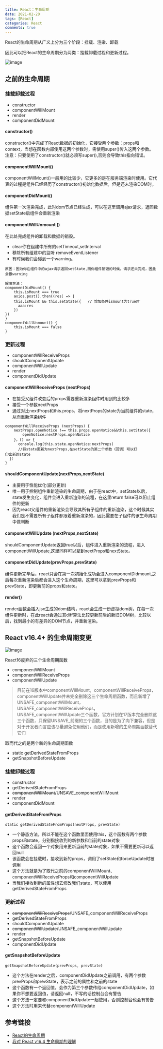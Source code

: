 ```yaml
---
title: React：生命周期
date: 2021-02-20
tags: [React]
categories: React
comments: true
---
```


React的生命周期从广义上分为三个阶段：挂载、渲染、卸载

因此可以把React的生命周期分为两类：挂载卸载过程和更新过程。

![image](https://upload-images.jianshu.io/upload_images/16775500-8d325f8093591c76.jpg?imageMogr2/auto-orient/strip|imageView2/2/w/740/format/webp)

## 之前的生命周期

### 挂载卸载过程
- constructor
- componentWillMount
- render
- componentDidMount

#### constructor()
constructor()中完成了React数据的初始化，它接受两个参数：props和context，当想在函数内部使用这两个参数时，需使用super()传入这两个参数。
注意：只要使用了constructor()就必须写super(),否则会导致this指向错误。

#### componentWillMount()
componentWillMount()一般用的比较少，它更多的是在服务端渲染时使用。它代表的过程是组件已经经历了constructor()初始化数据后，但是还未渲染DOM时。

#### componentDidMount()
组件第一次渲染完成，此时dom节点已经生成，可以在这里调用ajax请求，返回数据setState后组件会重新渲染

#### componentWillUnmount ()
在此处完成组件的卸载和数据的销毁。

- clear你在组建中所有的setTimeout,setInterval
- 移除所有组建中的监听 removeEventListener
- 有时候我们会碰到一个warning。

```
原因：因为你在组件中的ajax请求返回setState,而你组件销毁的时候，请求还未完成，因此会报warning

解决方法：
componentDidMount() {
    this.isMount === true
    axios.post().then((res) => {
    this.isMount && this.setState({   // 增加条件ismount为true时
      aaa:res
    })
})
}
componentWillUnmount() {
    this.isMount === false
}
```

### 更新过程
- componentWillReceiveProps
- shouldComponentUpdate
- componentWillUpdate
- render
- componentDidUpdate

#### componentWillReceiveProps (nextProps)
- 在接受父组件改变后的props需要重新渲染组件时用到的比较多
- 接受一个参数nextProps
- 通过对比nextProps和this.props，将nextProps的state为当前组件的state，从而重新渲染组件


```
componentWillReceiveProps (nextProps) {
    nextProps.openNotice !== this.props.openNotice&&this.setState({
        openNotice:nextProps.openNotice
    }，() => {
      console.log(this.state.openNotice:nextProps)
      //将state更新为nextProps,在setState的第二个参数（回调）可以打         印出新的state
  })
}
```

#### shouldComponentUpdate(nextProps,nextState)
- 主要用于性能优化(部分更新)
- 唯一用于控制组件重新渲染的生命周期，由于在react中，setState以后，state发生变化，组件会进入重新渲染的流程，在这里return false可以阻止组件的更新
- 因为react父组件的重新渲染会导致其所有子组件的重新渲染，这个时候其实我们是不需要所有子组件都跟着重新渲染的，因此需要在子组件的该生命周期中做判断

#### componentWillUpdate (nextProps,nextState)
shouldComponentUpdate返回true以后，组件进入重新渲染的流程，进入componentWillUpdate,这里同样可以拿到nextProps和nextState。

#### componentDidUpdate(prevProps,prevState)
组件更新完毕后，react只会在第一次初始化成功会进入componentDidmount,之后每次重新渲染后都会进入这个生命周期，这里可以拿到prevProps和prevState，即更新前的props和state。

#### render()
render函数会插入jsx生成的dom结构，react会生成一份虚拟dom树，在每一次组件更新时，在此react会通过其diff算法比较更新前后的新旧DOM树，比较以后，找到最小的有差异的DOM节点，并重新渲染。

## React v16.4+ 的生命周期变更

![image](https://upload-images.jianshu.io/upload_images/5287253-19b835e6e7802233.png?imageMogr2/auto-orient/strip|imageView2/2/format/webp)

React16废弃的三个生命周期函数

- componentWillMount
- componentWillReceiveProps
- componentWillUpdate

> 目前在16版本中componentWillMount，componentWillReceiveProps，componentWillUpdate并未完全删除这三个生命周期函数，而且新增了UNSAFE_componentWillMount，UNSAFE_componentWillReceiveProps，UNSAFE_componentWillUpdate三个函数，官方计划在17版本完全删除这三个函数，只保留UNSAVE_前缀的三个函数，目的是为了向下兼容，但是对于开发者而言应该尽量避免使用他们，而是使用新增的生命周期函数替代它们

取而代之的是两个新的生命周期函数

- static getDerivedStateFromProps
- getSnapshotBeforeUpdate

### 挂载卸载过程
- constructor
- getDerivedStateFromProps
- ~~componentWillMount~~/UNSAVE_componentWillMount
- render
- componentDidMount

#### getDerivedStateFromProps

```
static getDerivedStateFromProps(nextProps, prevState)
```

- 一个静态方法，所以不能在这个函数里面使用this，这个函数有两个参数props和state，分别指接收到的新参数和当前的state对象
- 这个函数会返回一个对象用来更新当前的state对象，如果不需要更新可以返回null
- 该函数会在挂载时，接收到新的props，调用了setState和forceUpdate时被调用
- 这个方法就是为了取代之前的componentWillMount、componentWillReceiveProps和componentWillUpdate
- 当我们接收到新的属性想去修改我们state，可以使用getDerivedStateFromProps

### 更新过程
- ~~componentWillReceiveProps~~/UNSAFE_componentWillReceiveProps
- getDerivedStateFromProps
- shouldComponentUpdate
- ~~componentWillUpdate~~/UNSAFE_componentWillUpdate
- render
- getSnapshotBeforeUpdate
- componentDidUpdate

#### getSnapshotBeforeUpdate

```
getSnapshotBeforeUpdate(prevProps, prevState)
```

- 这个方法在render之后，componentDidUpdate之前调用，有两个参数prevProps和prevState，表示之前的属性和之前的state
- 这个函数有一个返回值，会作为第三个参数传给componentDidUpdate，如果你不想要返回值，请返回null，不写的话控制台会有警告
- 这个方法一定要和componentDidUpdate一起使用，否则控制台也会有警告
- 这个方法时用来代替componentWillUpdate

## 参考链接
- [React的生命周期](https://www.jianshu.com/p/b331d0e4b398)
- [我对 React v16.4 生命周期的理解](https://juejin.cn/post/6844903655372488712)